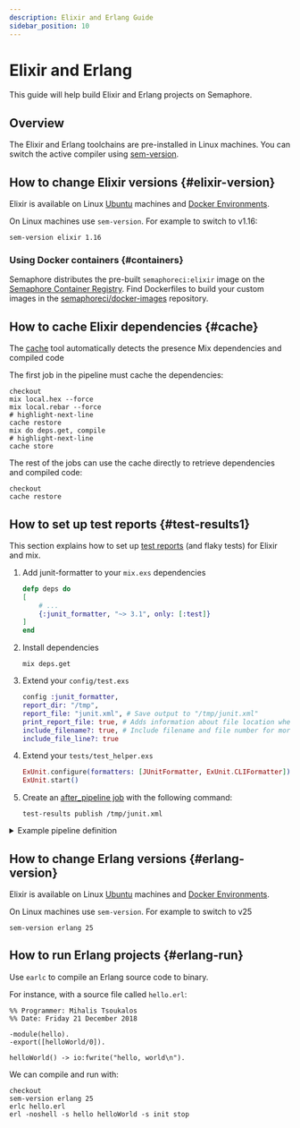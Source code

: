 ```yaml
---
description: Elixir and Erlang Guide
sidebar_position: 10
---
```


# Elixir and Erlang







This guide will help build Elixir and Erlang projects on Semaphore.

## Overview

The Elixir and Erlang toolchains are pre-installed in Linux machines. You can switch the active compiler using [sem-version](../../reference/toolbox#sem-version).

## How to change Elixir versions {#elixir-version}

Elixir is available on Linux [Ubuntu](../../reference/os-ubuntu) machines and [Docker Environments](../../using-semaphore/pipelines#docker-environments).

On Linux machines use `sem-version`. For example to switch to v1.16:

```shell
sem-version elixir 1.16
```

### Using Docker containers {#containers}

Semaphore distributes the pre-built `semaphoreci:elixir` image on the [Semaphore Container Registry](../../using-semaphore/optimization/container-registry#elixir). Find Dockerfiles to build your custom images in the [semaphoreci/docker-images](https://github.com/semaphoreci/docker-images) repository.

## How to cache Elixir dependencies {#cache}

The [cache](../../reference/toolbox#cache) tool automatically detects the presence Mix dependencies and compiled code

The first job in the pipeline must cache the dependencies:

```shell
checkout
mix local.hex --force
mix local.rebar --force
# highlight-next-line
cache restore
mix do deps.get, compile
# highlight-next-line
cache store
```

The rest of the jobs can use the cache directly to retrieve dependencies and compiled code:

```shell
checkout
cache restore
```


## How to set up test reports {#test-results1}

This section explains how to set up [test reports](../../using-semaphore/tests/test-reports) (and flaky tests) for Elixir and mix.

<Steps>

1. Add  junit-formatter to your `mix.exs` dependencies 

    ```elixir
    defp deps do
    [
        # ...
        {:junit_formatter, "~> 3.1", only: [:test]}
    ]
    end
    ```

2. Install dependencies

    ```shell
    mix deps.get
    ```

3. Extend your `config/test.exs`

    ```elixir
    config :junit_formatter,
    report_dir: "/tmp",
    report_file: "junit.xml", # Save output to "/tmp/junit.xml"
    print_report_file: true, # Adds information about file location when suite finishes
    include_filename?: true, # Include filename and file number for more insights
    include_file_line?: true
    ```

4. Extend your `tests/test_helper.exs`

    ```elixir
    ExUnit.configure(formatters: [JUnitFormatter, ExUnit.CLIFormatter])
    ExUnit.start()
    ```

5. Create an [after_pipeline job](../../using-semaphore/pipelines#after-pipeline-job) with the following command:

    ```shell
    test-results publish /tmp/junit.xml
    ```

</Steps>

<details>
<summary>Example pipeline definition</summary>
<div>

```yaml title="Test reports in Elixir"
- name: Tests
  task:
    prologue:
      commands:
        - checkout
        - mix deps.get
    jobs:
      - name: Elixir Tests
        commands:
          - mix test
    epilogue:
      always:
        commands:
          - test-results publish /tmp/junit.xml
```

</div>
</details>


## How to change Erlang versions {#erlang-version}

Elixir is available on Linux [Ubuntu](../../reference/os-ubuntu) machines and [Docker Environments](../../using-semaphore/pipelines#docker-environments).

On Linux machines use `sem-version`. For example to switch to v25

```shell
sem-version erlang 25
```

## How to run Erlang projects {#erlang-run}

Use `earlc` to compile an Erlang source code to binary.

For instance, with a source file called `hello.erl`:

```earlang
%% Programmer: Mihalis Tsoukalos
%% Date: Friday 21 December 2018

-module(hello).
-export([helloWorld/0]).

helloWorld() -> io:fwrite("hello, world\n").
```

We can compile and run with:

```shell
checkout
sem-version erlang 25
erlc hello.erl
erl -noshell -s hello helloWorld -s init stop
```


